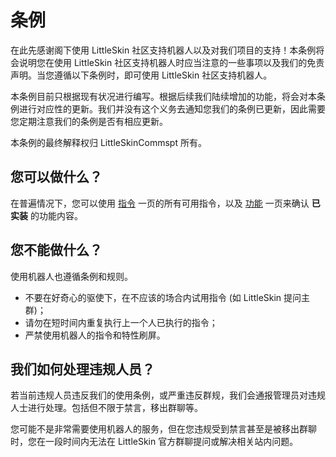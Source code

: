 # 条例

在此先感谢阁下使用 LittleSkin 社区支持机器人以及对我们项目的支持！本条例将会说明您在使用 LittleSkin 社区支持机器人时应当注意的一些事项以及我们的免责声明。当您遵循以下条例时，即可使用 LittleSkin 社区支持机器人。

本条例目前只根据现有状况进行编写。根据后续我们陆续增加的功能，将会对本条例进行对应性的更新。我们并没有这个义务去通知您我们的条例已更新，因此需要您定期注意我们的条例是否有相应更新。

本条例的最终解释权归 LittleSkinCommspt 所有。

## 您可以做什么？

在普遍情况下，您可以使用 [指令](./commands.md) 一页的所有可用指令，以及 [功能](./functions.md) 一页来确认 **已实装** 的功能内容。

## 您不能做什么？

使用机器人也遵循条例和规则。

- 不要在好奇心的驱使下，在不应该的场合内试用指令 (如 LittleSkin 提问主群)；
- 请勿在短时间内重复执行上一个人已执行的指令；
- 严禁使用机器人的指令和特性刷屏。

## 我们如何处理违规人员？

若当前违规人员违反我们的使用条例，或严重违反群规，我们会通报管理员对违规人士进行处理。包括但不限于禁言，移出群聊等。

您可能不是非常需要使用机器人的服务，但在您违规受到禁言甚至是被移出群聊时，您在一段时间内无法在 LittleSkin 官方群聊提问或解决相关站内问题。
